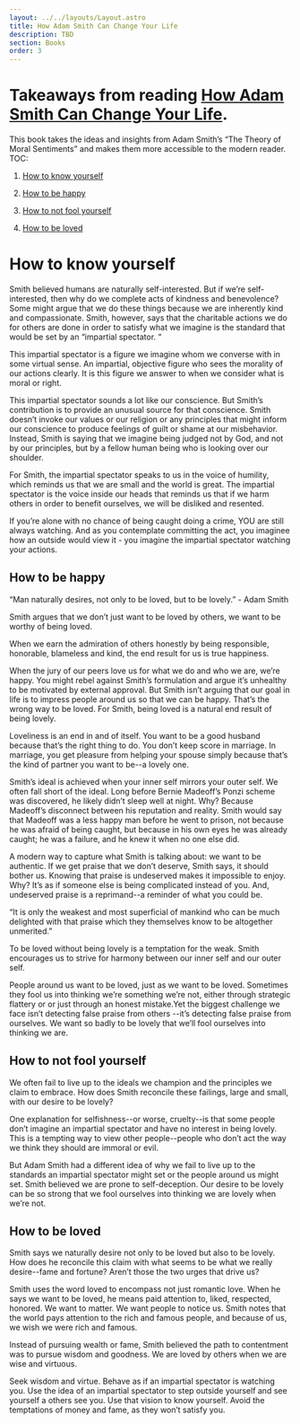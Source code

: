 ```yaml
---
layout: ../../layouts/Layout.astro
title: How Adam Smith Can Change Your Life
description: TBD
section: Books
order: 3
---
```


# Takeaways from reading [How Adam Smith Can Change Your Life](https://amzn.to/3PBZTZS).

This book takes the ideas and insights from Adam Smith’s “The Theory of Moral Sentiments” and makes them more accessible to the modern reader.
TOC:

1. [How to know yourself](#know-yourself)

2. [How to be happy](#happy)

3. [How to not fool yourself](#fool)

4. [How to be loved](#loved)

# How to know yourself <a name="know-yourself"></a>

Smith believed humans are naturally self-interested. But if we’re self-interested, then why do we complete acts of kindness and benevolence? Some might argue that we do these things because we are inherently kind and compassionate. Smith, however, says that the charitable actions we do for others are done in order to satisfy what we imagine is the standard that would be set by an “impartial spectator. “

This impartial spectator is a figure we imagine whom we converse with in some virtual sense. An impartial, objective figure who sees the morality of our actions clearly. It is this figure we answer to when we consider what is moral or right.

This impartial spectator sounds a lot like our conscience. But Smith’s contribution is to provide an unusual source for that conscience. Smith doesn’t invoke our values or our religion or any principles that might inform our conscience to produce feelings of guilt or shame at our misbehavior. Instead, Smith is saying that we imagine being judged not by God, and not by our principles, but by a fellow human being who is looking over our shoulder.

For Smith, the impartial spectator speaks to us in the voice of humility, which reminds us that we are small and the world is great. The impartial spectator is the voice inside our heads that reminds us that if we harm others in order to benefit ourselves, we will be disliked and resented.

If you’re alone with no chance of being caught doing a crime, YOU are still always watching. And as you contemplate committing the act, you imaginee how an outside would view it - you imagine the impartial spectator watching your actions.

## How to be happy <a name="happy"></a>

“Man naturally desires, not only to be loved, but to be lovely.” - Adam Smith

Smith argues that we don’t just want to be loved by others, we want to be worthy of being loved.

When we earn the admiration of others honestly by being responsible, honorable, blameless and kind, the end result for us is true happiness.

When the jury of our peers love us for what we do and who we are, we’re happy. You might rebel against Smith’s formulation and argue it’s unhealthy to be motivated by external approval. But Smith isn’t arguing that our goal in life is to impress people around us so that we can be happy. That’s the wrong way to be loved. For Smith, being loved is a natural end result of being lovely.

Loveliness is an end in and of itself. You want to be a good husband because that’s the right thing to do. You don’t keep score in marriage. In marriage, you get pleasure from helping your spouse simply because that’s the kind of partner you want to be--a lovely one.

Smith’s ideal is achieved when your inner self mirrors your outer self. We often fall short of the ideal. Long before Bernie Madeoff’s Ponzi scheme was discovered, he likely didn’t sleep well at night. Why? Because Madeoff’s disconnect between his reputation and reality. Smith would say that Madeoff was a less happy man before he went to prison, not because he was afraid of being caught, but because in his own eyes he was already caught; he was a failure, and he knew it when no one else did.

A modern way to capture what Smith is talking about: we want to be authentic. If we get praise that we don’t deserve, Smith says, it should bother us. Knowing that praise is undeserved makes it impossible to enjoy. Why? It’s as if someone else is being complicated instead of you. And, undeserved praise is a reprimand--a reminder of what you could be.

“It is only the weakest and most superficial of mankind who can be much delighted with that praise which they themselves know to be altogether unmerited.”

To be loved without being lovely is a temptation for the weak. Smith encourages us to strive for harmony between our inner self and our outer self.

People around us want to be loved, just as we want to be loved. Sometimes they fool us into thinking we’re something we’re not, either through strategic flattery or or just through an honest mistake.Yet the biggest challenge we face isn’t detecting false praise from others --it’s detecting false praise from ourselves. We want so badly to be lovely that we’ll fool ourselves into thinking we are.

## How to not fool yourself <a name="fool"></a>

We often fail to live up to the ideals we champion and the principles we claim to embrace. How does Smith reconcile these failings, large and small, with our desire to be lovely?

One explanation for selfishness--or worse, cruelty--is that some people don’t imagine an impartial spectator and have no interest in being lovely. This is a tempting way to view other people--people who don’t act the way we think they should are immoral or evil.

But Adam Smith had a different idea of why we fail to live up to the standards an impartial spectator might set or the people around us might set. Smith believed we are prone to self-deception. Our desire to be lovely can be so strong that we fool ourselves into thinking we are lovely when we’re not.

## How to be loved <a name="loved"></a>

Smith says we naturally desire not only to be loved but also to be lovely. How does he reconcile this claim with what seems to be what we really desire--fame and fortune? Aren’t those the two urges that drive us?

Smith uses the word loved to encompass not just romantic love. When he says we want to be loved, he means paid attention to, liked, respected, honored. We want to matter. We want people to notice us. Smith notes that the world pays attention to the rich and famous people, and because of us, we wish we were rich and famous.

Instead of pursuing wealth or fame, Smith believed the path to contentment was to pursue wisdom and goodness. We are loved by others when we are wise and virtuous.

Seek wisdom and virtue. Behave as if an impartial spectator is watching you. Use the idea of an impartial spectator to step outside yourself and see yourself a others see you. Use that vision to know yourself. Avoid the temptations of money and fame, as they won’t satisfy you.
